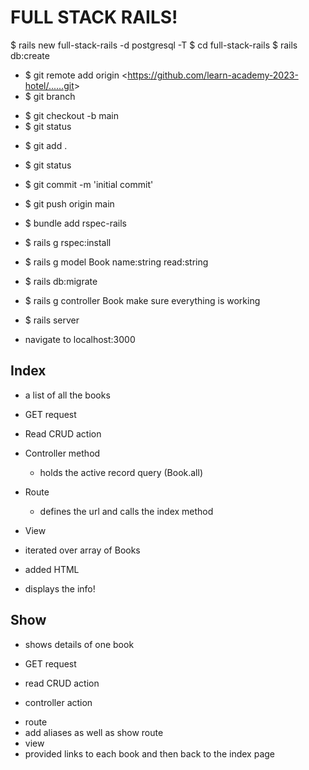 # FULL STACK RAILS!

$ rails new full-stack-rails -d postgresql -T
$ cd full-stack-rails
$ rails db:create

- $ git remote add origin <<https://github.com/learn-academy-2023-hotel/......git>>
- $ git branch
<!-- no main, so create one -->
- $ git checkout -b main
- $ git status
<!-- normally don't want to use all because it's really easy to make mistakes -->
- $ git add .
- $ git status
- $ git commit -m 'initial commit'
- $ git push origin main
- $ bundle add rspec-rails
- $ rails g rspec:install

- $ rails g model Book name:string read:string
- $ rails db:migrate
- $ rails g controller Book
  make sure everything is working
- $ rails server
- navigate to localhost:3000

## Index

- a list of all the books
- GET request
- Read CRUD action

- Controller method
  - holds the active record query (Book.all)
- Route
  - defines the url and calls the index method
- View
- iterated over array of Books
- added HTML
- displays the info!

## Show

- shows details of one book
- GET request
- read CRUD action

- controller action
<!--  params:  Parameters: {"id"=>"1"} in rails terminal -->
- route
- add aliases as well as show route
- view
- provided links to each book and then back to the index page
